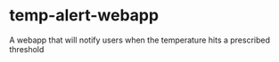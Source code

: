 # temp-alert-webapp
A webapp that will notify users when the temperature hits a prescribed threshold

